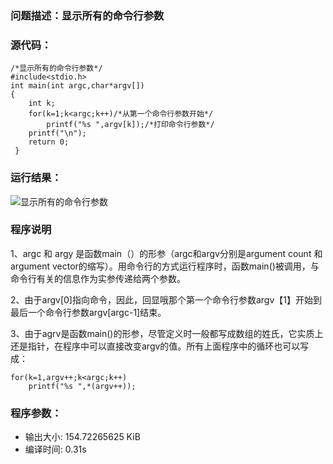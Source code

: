 ### 问题描述：显示所有的命令行参数
### 源代码：
	/*显示所有的命令行参数*/
	#include<stdio.h>
	int main(int argc,char*argv[])
	{
		int k;
		for(k=1;k<argc;k++)/*从第一个命令行参数开始*/
			printf("%s ",argv[k]);/*打印命令行参数*/
		printf("\n");
		return 0; 
	 } 
### 运行结果：

![显示所有的命令行参数](https://upload-images.jianshu.io/upload_images/6770220-60fc845735826d95.png?imageMogr2/auto-orient/strip%7CimageView2/2/w/1240)

### 程序说明

1、argc 和 argy 是函数main（）的形参（argc和argv分别是argument count 和argument vector的缩写）。用命令行的方式运行程序时，函数main()被调用，与命令行有关的信息作为实参传递给两个参数。

2、由于argv[0]指向命令，因此，回显哦那个第一个命令行参数argv【1】开始到最后一个命令行参数argv[argc-1]结束。

3、由于agrv是函数main()的形参，尽管定义时一般都写成数组的姓氏，它实质上还是指针，在程序中可以直接改变argv的值。所有上面程序中的循环也可以写成：

	for(k=1,argv++;k<argc;k++)
		printf("%s ",*(argv++));


### 程序参数：
- 输出大小: 154.72265625 KiB
- 编译时间: 0.31s